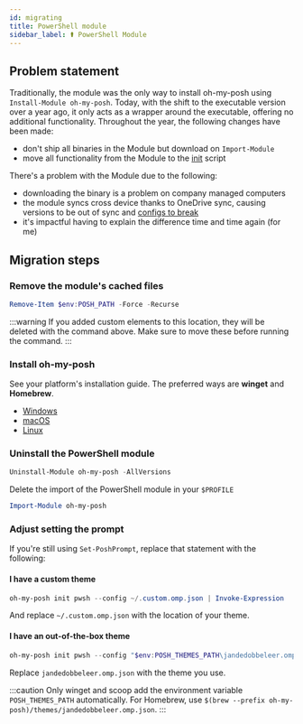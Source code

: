 ```yaml
---
id: migrating
title: PowerShell module
sidebar_label: ⚰️ PowerShell Module
---
```


## Problem statement

Traditionally, the module was the only way to install oh-my-posh using `Install-Module oh-my-posh`.
Today, with the shift to the executable version over a year ago, it only acts as a wrapper around the
executable, offering no additional functionality. Throughout the year, the following changes have been made:

- don't ship all binaries in the Module but download on `Import-Module`
- move all functionality from the Module to the [init][init] script

There's a problem with the Module due to the following:

- downloading the binary is a problem on company managed computers
- the module syncs cross device thanks to OneDrive sync, causing versions to be out of sync and [configs to break][idiots]
- it's impactful having to explain the difference time and time again (for me)

## Migration steps

### Remove the module's cached files

```powershell
Remove-Item $env:POSH_PATH -Force -Recurse
```

:::warning
If you added custom elements to this location, they will be deleted with the command above.
Make sure to move these before running the command.
:::

### Install oh-my-posh

See your platform's installation guide. The preferred ways are **winget** and **Homebrew**.

- [Windows][windows]
- [macOS][macos]
- [Linux][linux]

### Uninstall the PowerShell module

```powershell
Uninstall-Module oh-my-posh -AllVersions
```

Delete the import of the PowerShell module in your `$PROFILE`

```powershell
Import-Module oh-my-posh
```

### Adjust setting the prompt

If you're still using `Set-PoshPrompt`, replace that statement with the following:

#### I have a custom theme

```powershell
oh-my-posh init pwsh --config ~/.custom.omp.json | Invoke-Expression
```

And replace `~/.custom.omp.json` with the location of your theme.

#### I have an out-of-the-box theme

```powershell
oh-my-posh init pwsh --config "$env:POSH_THEMES_PATH\jandedobbeleer.omp.json" | Invoke-Expression
```

Replace `jandedobbeleer.omp.json` with the theme you use.

:::caution
Only winget and scoop add the environment variable `POSH_THEMES_PATH` automatically. For Homebrew, use
`$(brew --prefix oh-my-posh)/themes/jandedobbeleer.omp.json`.
:::

[init]: https://github.com/JanDeDobbeleer/oh-my-posh/blob/main/src/shell/scripts/omp.ps1
[idiots]: https://ohmyposh.dev/blog/idiots-everywhere
[windows]: /docs/installation/windows
[macos]: /docs/installation/macos
[linux]: /docs/installation/linux
[set-prompt]: /docs/installation/prompt
